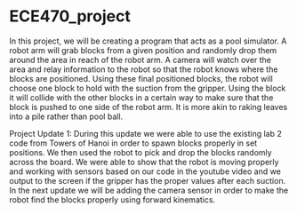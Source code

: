# ECE470_project
In this project, we will be creating a program that acts as a pool simulator. A robot arm will grab blocks from a given position and randomly drop them around the area in reach of the robot arm. A camera will watch over the area and relay information to the robot so that the robot knows where the blocks are positioned. Using these final positioned blocks, the robot will choose one block to hold with the suction from the gripper. Using the block it will collide with the other blocks in a certain way to make sure that the block is pushed to one side of the robot arm. It is more akin to raking leaves into a pile rather than pool ball.

Project Update 1:
During this update we were able to use the existing lab 2 code from Towers of Hanoi in order to spawn blocks properly in set positions. We then used the robot to pick and drop the blocks randomly across the board. We were able to show that the robot is moving properly and working with sensors based on our code in the youtube video and we output to the screen if the gripper has the proper values after each suction. In the next update we will be adding the camera sensor in order to make the robot find the blocks properly using forward kinematics.
